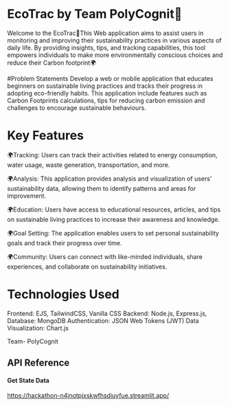 # EcoTrac by Team PolyCognit🌲

Welcome to the EcoTrac🌲This Web application aims to assist users in monitoring and improving their sustainability practices in various aspects of daily life. By providing insights, tips, and tracking capabilities, this tool empowers individuals to make more environmentally conscious choices and reduce their Carbon footprint🌍

#Problem Statements
Develop a web or mobile application that educates beginners on sustainable living practices and tracks their progress in adopting eco-friendly habits. This application include features such as Carbon Footprints calculations, tips for reducing carbon emission and challenges to encourage sustainable behaviours.

# Key Features 
🌍Tracking: Users can track their activities related to energy consumption, water usage, waste generation, transportation, and more.

🌍Analysis: This application provides analysis and visualization of users' sustainability data, allowing them to identify patterns and areas for improvement.

🌍Education: Users have access to educational resources, articles, and tips on sustainable living practices to increase their awareness and knowledge.

🌍Goal Setting: The application enables users to set personal sustainability goals and track their progress over time.

🌍Community: Users can connect with like-minded individuals, share experiences, and collaborate on sustainability initiatives.

# Technologies Used 

Frontend: EJS, TailwindCSS, Vanilla CSS
Backend: Node.js, Express.js, 
Database: MongoDB
Authentication: JSON Web Tokens (JWT)
Data Visualization: Chart.js


Team- PolyCognit


## API Reference

#### Get State Data
https://hackathon-n4jnotpjxskwfhsdiuyfue.streamlit.app/

